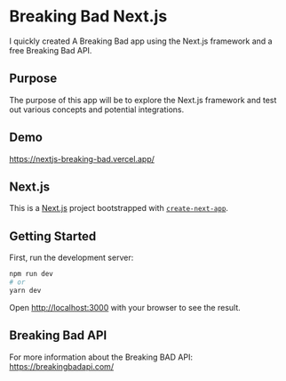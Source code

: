 # Breaking Bad Next.js

I quickly created A Breaking Bad app using the Next.js framework and a free Breaking Bad API.

## Purpose

The purpose of this app will be to explore the Next.js framework and test out various concepts and potential integrations.

## Demo

https://nextjs-breaking-bad.vercel.app/

## Next.js

This is a [Next.js](https://nextjs.org/) project bootstrapped with [`create-next-app`](https://github.com/vercel/next.js/tree/canary/packages/create-next-app).

## Getting Started

First, run the development server:

```bash
npm run dev
# or
yarn dev
```

Open [http://localhost:3000](http://localhost:3000) with your browser to see the result.

## Breaking Bad API

For more information about the Breaking BAD API: https://breakingbadapi.com/

